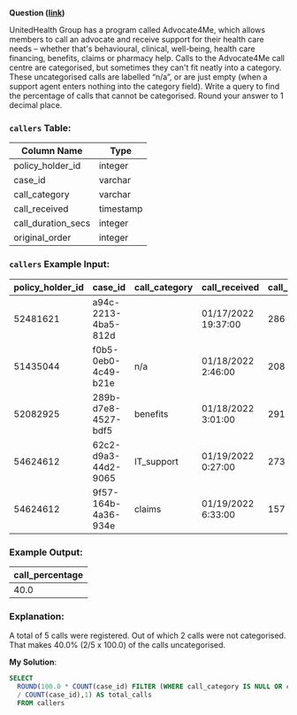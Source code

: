 **Question ([link](https://datalemur.com/questions/uncategorized-calls-percentage))**

UnitedHealth Group has a program called Advocate4Me, which allows members to call an advocate and receive support for their health care needs – whether that's behavioural, clinical, well-being, health care financing, benefits, claims or pharmacy help.
Calls to the Advocate4Me call centre are categorised, but sometimes they can't fit neatly into a category. These uncategorised calls are labelled “n/a”, or are just empty (when a support agent enters nothing into the category field).
Write a query to find the percentage of calls that cannot be categorised. Round your answer to 1 decimal place.

### `callers` Table:

| **Column Name** | **Type** |
| ----------- | ---- |
| policy\_holder\_id | integer |
| case\_id | varchar |
| call\_category | varchar |
| call\_received | timestamp |
| call\_duration\_secs | integer |
| original\_order | integer |

### `callers` Example Input:

| **policy\_holder\_id** | **case\_id** | **call\_category** | **call\_received** | **call\_duration\_secs** | **original\_order** |
| ---------------- | ------- | ------------- | ------------- | ------------------ | -------------- |
| 52481621 | a94c-2213-4ba5-812d |  | 01/17/2022 19:37:00 | 286 | 161 |
| 51435044 | f0b5-0eb0-4c49-b21e | n/a | 01/18/2022 2:46:00 | 208 | 225 |
| 52082925 | 289b-d7e8-4527-bdf5 | benefits | 01/18/2022 3:01:00 | 291 | 352 |
| 54624612 | 62c2-d9a3-44d2-9065 | IT\_support | 01/19/2022 0:27:00 | 273 | 358 |
| 54624612 | 9f57-164b-4a36-934e | claims | 01/19/2022 6:33:00 | 157 | 362 |

### Example Output:

| **call\_percentage** |
| --------------- |
| 40.0 |

### Explanation:

A total of 5 calls were registered. Out of which 2 calls were not categorised. That makes 40.0% (2/5 x 100.0) of the calls uncategorised.

**My Solution**:

```sql
SELECT 
  ROUND(100.0 * COUNT(case_id) FILTER (WHERE call_category IS NULL OR call_category = 'n/a')
  / COUNT(case_id),1) AS total_calls
  FROM callers
```
